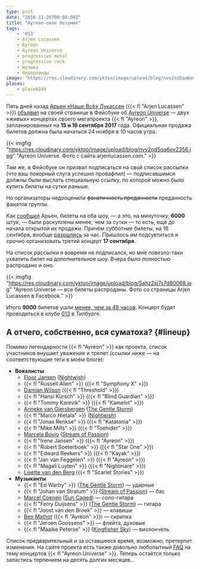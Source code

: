 ```yaml
---
type: post
date: "2016-11-26T00:00:00Z"
title: "Ayreon-овое безумие"
tags:
    - '013'
    - Arjen Lucassen
    - Ayreon
    - Ayreon Universe
    - progressive metal
    - progressive rock
    - музыка
    - Нидерланды
image: "https://res.cloudinary.com/yktoo/image/upload/blog/nvv2nd5qa6ov2356.jpg"
places:
    - place0244
---
```


Пять дней назад [Арьен «Наше Всё» Лукассен](/tags/Arjen-Lucassen) ({{< fl "Arjen Lucassen" >}}) [объявил](https://www.facebook.com/ArjenLucassenOfficial/videos/10153840917141152/) на своей странице в Фейсбуке об [Ayreon Universe](http://www.arjenlucassen.com/universe/) — двух «живых» концертах своего мегапроекта {{< fl "Ayreon" >}}, запланированных на **15 и 16 сентября 2017** года. Официальная продажа билетов должна была начаться 24 ноября в 10 часов утра.

<!--more-->

{{< imgfig "https://res.cloudinary.com/yktoo/image/upload/blog/nvv2nd5qa6ov2356.jpg" "Ayreon Universe. Фото с сайта arjenlucassen.com." >}}

Там же, в Фейсбуке он призвал подписаться на свой список рассылки (что ваш покорный слуга успешно провафлил) — подписавшимся должны были выслать специальную ссылку, по которой можно было купить билеты на сутки раньше.

Но организаторы недооценили ~~фанатичность преданности~~ преданность фанатов группы.

Как [сообщил](https://www.facebook.com/ArjenLucassenOfficial/posts/10153847922071152) Арьен, билеты на оба шоу, — а это, на минуточку, **6000** штук, — были раскуплены менее, чем за сутки — то есть, ещё до начала открытой их продажи. Причём субботние билеты, на 16 сентября, вообще [разошлись](https://www.facebook.com/ArjenLucassenOfficial/photos/a.114351896151.107682.109887886151/10153846039016152/) за час. Пришлось им подсуетиться и срочно организовать третий концерт **17 сентября**.

На список рассылки я вовремя не подписался, но мне повезло-таки ухватить билет на дополнительное шоу. Вчера было полностью распродано и оно.

{{< imgfig "https://res.cloudinary.com/yktoo/image/upload/blog/5ahz2sj7s7d80068.jpg" "Ayreon Universe — все билеты распроданы. Фото со страницы Arjen Lucassen в Facebook." >}}

Итого **9000** билетов ушли [менее, чем за 48 часов](https://www.facebook.com/ArjenLucassenOfficial/videos/10153850665491152/). Концерт будет проводиться в клубе [013](http://www.013.nl/) в Тилбурге.

## А отчего, собственно, вся суматоха? {#lineup}

Помимо легендарности {{< fl "Ayreon" >}} как проекта, список участников внушает уважение и трепет (ссылки ниже — на соответствующие теги в моём блоге):

* **Вокалисты**
    * [Floor Jansen](/tags/Floor-Jansen) ([Nightwish](/tags/Nightwish))
    * {{< fl "Russell Allen" >}} ({{< fl "Symphony X" >}})
    * [Damian Wilson](/tags/Damian-Wilson) ({{< fl "Threshold" >}})
    * {{< fl "Hansi Kürsch" >}} ({{< fl "Blind Guardian" >}})
    * {{< fl "Tommy Karevik" >}} ({{< fl "Kamelot" >}})
    * [Anneke van Giersbergen](/tags/Anneke-van-Giersbergen) ([The Gentle Storm](/tags/The-Gentle-Storm))
    * {{< fl "Marco Hietala" >}} ([Nightwish](/tags/Nightwish))
    * {{< fl "Jonas Renkse" >}} ({{< fl "Katatonia" >}})
    * {{< fl "Mike Mills" >}} ({{< fl "Toehider" >}})
    * [Marcela Bovio](/tags/Marcela-Bovio) ([Stream of Passion](/tags/Stream-of-Passion))
    * {{< fl "Irene Jansen" >}} ({{< fl "Ayreon" >}})
    * {{< fl "Robert Soeterboek" >}} ({{< fl "Star One" >}})
    * {{< fl "Edward Reekers" >}} ({{< fl "Kayak" >}})
    * {{< fl "Jan van Feggelen" >}} ({{< fl "Ayreon" >}})
    * {{< fl "Magali Luyten" >}} ({{< fl "Nightmare" >}})
    * [Lisette van den Berg](/tags/Lisette-van-den-Berg) ({{< fl "Scarlet Stories" >}})
* **Музыканты**
    * {{< fl "Ed Warby" >}} ([The Gentle Storm](/tags/The-Gentle-Storm)) — ударные
    * {{< fl "Johan van Stratum" >}} ([Stream of Passion](/tags/Stream-of-Passion)) — бас
    * [Marcel Coenen](/tags/Marcel-Coenen) ([Sun Caged](/tags/Sun-Caged)) — соло-гитара
    * {{< fl "Ferry Duijsens" >}} ([The Gentle Storm](/tags/The-Gentle-Storm)) — гитара
    * {{< fl "Joost van den Broek" >}} — клавиши
    * [Ben Mathot](/tags/Ben-Mathot) ({{< fl "Ayreon" >}}) — скрипка
    * {{< fl "Jeroen Goossens" >}} — флейта, духовые
    * {{< fl "Maaike Peterse" >}} ([Kingfisher Sky](/tags/Kingfisher-Sky)) — виолончель

Список предварительный и за оставшееся время, возможно, претерпит изменения. На сайте проекта есть также довольно любопытный [FAQ](http://www.arjenlucassen.com/universe/faq/) на тему концертов {{< fl "Ayreon Universe" >}}. Теперь остаётся только запастись терпением на десять долгих месяцев…

